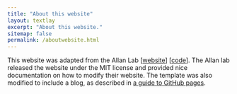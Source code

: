```yaml
---
title: "About this website"
layout: textlay
excerpt: "About this website."
sitemap: false
permalink: /aboutwebsite.html
---
```


This website was adapted from the Allan Lab
[[website](https://www.allanlab.org/)]
[[code](https://github.com/allanlab/allanlab)].
The Allan lab released the website under the MIT license and
provided nice documentation on how to modify their website.
The template was also modified to include a blog,
as described in [a guide to GitHub pages](http://jmcglone.com/guides/github-pages/).
